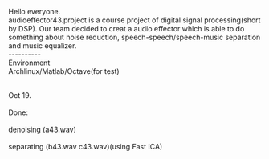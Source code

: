 

Hello everyone.<br />
audioeffector43.project is a course project 
of digital signal processing(short by DSP). 
Our team decided to creat a audio effector 
which is able to do something about noise 
reduction, speech-speech/speech-music
separation and music equalizer.<br />
----------<br />
Environment<br />
Archlinux/Matlab/Octave(for test)<br />

<br>Oct 19.</br>
<br>Done: </br>
<br>denoising (a43.wav)</br>
<br>      separating (b43.wav c43.wav)(using Fast ICA)</br>
      
